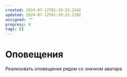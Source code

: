 ```yaml
---
created: 2024-07-12T01:19:23.224Z
updated: 2024-07-12T01:19:23.220Z
assigned: ""
progress: 0
tags: []
---
```


# Оповещения

Реализовать оповещения рядом со значком аватара
